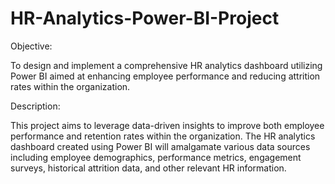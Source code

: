 # HR-Analytics-Power-BI-Project

Objective:

To design and implement a comprehensive HR analytics dashboard utilizing Power BI aimed at enhancing employee performance and reducing attrition rates within the organization.

Description:

This project aims to leverage data-driven insights to improve both employee performance and retention rates within the organization. The HR analytics dashboard created using Power BI will amalgamate various data sources including employee demographics, performance metrics, engagement surveys, historical attrition data, and other relevant HR information.
